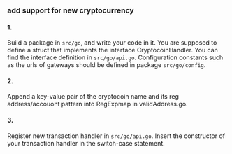 ### add support for new cryptocurrency 
#### 1. 
Build a package in `src/go`, and write your code in it. You are supposed to define a struct that implements the interface CryptocoinHandler. You can find the interface definition in `src/go/api.go`. Configuration constants such as the urls of gateways should be defined in package `src/go/config`.
#### 2. 
Append a key-value pair of the cryptocoin name and its reg address/accouont pattern into RegExpmap in validAddress.go.
#### 3.  
Register new transaction handler in `src/go/api.go`. Insert the constructor of your transaction handler in the switch-case statement.
